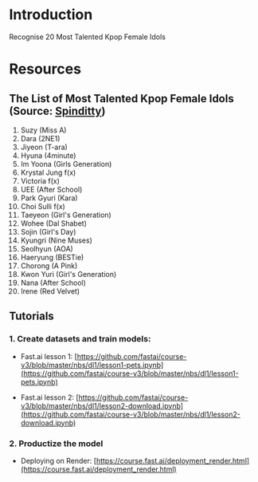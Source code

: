 # Introduction
Recognise 20 Most Talented Kpop Female Idols

# Resources

## The List of Most Talented Kpop Female Idols (Source: [Spinditty](https://spinditty.com/genres/The-10-Most-Beautiful-KPOP-Female-Idols))

1. Suzy (Miss A)
2. Dara (2NE1)
3. Jiyeon (T-ara)
4. Hyuna (4minute)
5. Im Yoona (Girls Generation)
6. Krystal Jung f(x)
7. Victoria f(x)
8. UEE (After School)
9. Park Gyuri (Kara)
10. Choi Sulli f(x)
11. Taeyeon (Girl's Generation)
12. Wohee (Dal Shabet)
13. Sojin (Girl's Day)
14. Kyungri (Nine Muses)
15. Seolhyun (AOA)
16. Haeryung (BESTie)
17. Chorong (A Pink)
18. Kwon Yuri (Girl's Generation)
19. Nana (After School)
20. Irene (Red Velvet)

## Tutorials

### 1. Create datasets and train models: 

- Fast.ai lesson 1: [https://github.com/fastai/course-v3/blob/master/nbs/dl1/lesson1-pets.ipynb](https://github.com/fastai/course-v3/blob/master/nbs/dl1/lesson1-pets.ipynb)

- Fast.ai lesson 2: [https://github.com/fastai/course-v3/blob/master/nbs/dl1/lesson2-download.ipynb](https://github.com/fastai/course-v3/blob/master/nbs/dl1/lesson2-download.ipynb)

### 2. Productize the model

- Deploying on Render: [https://course.fast.ai/deployment_render.html](https://course.fast.ai/deployment_render.html)
